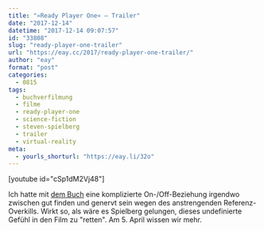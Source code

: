 ```yaml
---
title: "»Ready Player One« – Trailer"
date: "2017-12-14"
datetime: "2017-12-14 09:07:57"
id: "33808"
slug: "ready-player-one-trailer"
url: "https://eay.cc/2017/ready-player-one-trailer/"
author: "eay"
format: "post"
categories:
  - 0815
tags:
  - buchverfilmung
  - filme
  - ready-player-one
  - science-fiction
  - steven-spielberg
  - trailer
  - virtual-reality
meta:
  - yourls_shorturl: "https://eay.li/32o"
---
```


\[youtube id="cSp1dM2Vj48"\]

Ich hatte mit [dem Buch](http://www.amazon.de/exec/obidos/ASIN/3596296595/eayznet-21) eine komplizierte On-/Off-Beziehung irgendwo zwischen gut finden und genervt sein wegen des anstrengenden Referenz-Overkills. Wirkt so, als wäre es Spielberg gelungen, dieses undefinierte Gefühl in den Film zu "retten". Am 5. April wissen wir mehr.
